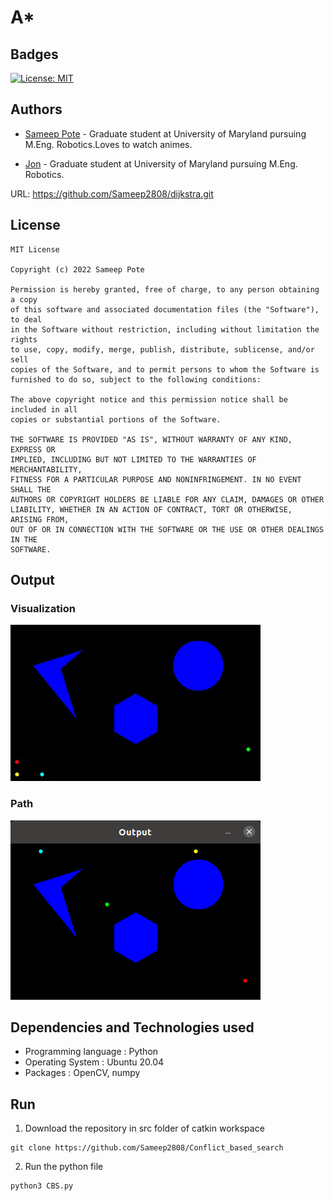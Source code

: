 # A*
## Badges
[![License: MIT](https://img.shields.io/badge/License-MIT-yellow.svg)](https://opensource.org/licenses/MIT)
## Authors
- [Sameep Pote](https://github.com/Sameep2808) - Graduate student at University of Maryland pursuing M.Eng. Robotics.Loves to watch animes.

- [Jon](https://github.com/jkreinb) - Graduate student at University of Maryland pursuing M.Eng. Robotics.

URL: https://github.com/Sameep2808/dijkstra.git

## License
```
MIT License

Copyright (c) 2022 Sameep Pote

Permission is hereby granted, free of charge, to any person obtaining a copy
of this software and associated documentation files (the "Software"), to deal
in the Software without restriction, including without limitation the rights
to use, copy, modify, merge, publish, distribute, sublicense, and/or sell
copies of the Software, and to permit persons to whom the Software is
furnished to do so, subject to the following conditions:

The above copyright notice and this permission notice shall be included in all
copies or substantial portions of the Software.

THE SOFTWARE IS PROVIDED "AS IS", WITHOUT WARRANTY OF ANY KIND, EXPRESS OR
IMPLIED, INCLUDING BUT NOT LIMITED TO THE WARRANTIES OF MERCHANTABILITY,
FITNESS FOR A PARTICULAR PURPOSE AND NONINFRINGEMENT. IN NO EVENT SHALL THE
AUTHORS OR COPYRIGHT HOLDERS BE LIABLE FOR ANY CLAIM, DAMAGES OR OTHER
LIABILITY, WHETHER IN AN ACTION OF CONTRACT, TORT OR OTHERWISE, ARISING FROM,
OUT OF OR IN CONNECTION WITH THE SOFTWARE OR THE USE OR OTHER DEALINGS IN THE
SOFTWARE.
```


## Output

### Visualization
![g1](https://github.com/Sameep2808/Conflict_based_search/blob/main/Videos/g1.gif)
### Path
![p1](https://github.com/Sameep2808/Conflict_based_search/blob/main/Videos/p1.png)

## Dependencies and Technologies used

- Programming language : Python
- Operating System : Ubuntu 20.04
- Packages : OpenCV, numpy

## Run

1. Download the repository in src folder of catkin workspace
```
git clone https://github.com/Sameep2808/Conflict_based_search
```
2. Run the python file
```
python3 CBS.py 
```

